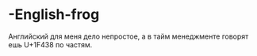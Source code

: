 # -English-frog
Английский для меня дело непростое, а в тайм менеджменте говорят ешь U+1F438 по частям. 
